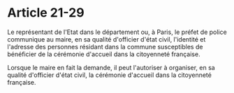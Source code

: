 # Article 21-29

Le représentant de l'Etat dans le département ou, à Paris, le préfet de police communique au maire, en sa qualité d'officier d'état civil, l'identité et l'adresse des personnes résidant dans la commune susceptibles de bénéficier de la cérémonie d'accueil dans la citoyenneté française.

Lorsque le maire en fait la demande, il peut l'autoriser à organiser, en sa qualité d'officier d'état civil, la cérémonie d'accueil dans la citoyenneté française.

